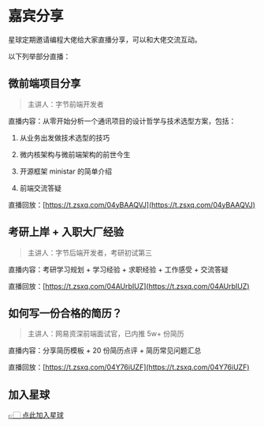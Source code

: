 # 嘉宾分享

星球定期邀请编程大佬给大家直播分享，可以和大佬交流互动。

以下列举部分直播：

## 微前端项目分享

> 主讲人：字节前端开发者

直播内容：从零开始分析一个通讯项目的设计哲学与技术选型方案，包括：

1. 从业务出发做技术选型的技巧

2. 微内核架构与微前端架构的前世今生

3. 开源框架 ministar 的简单介绍

4. 前端交流答疑

直播回放：[https://t.zsxq.com/04yBAAQVJ](https://t.zsxq.com/04yBAAQVJ)

## 考研上岸 + 入职大厂经验

> 主讲人：字节后端开发者，考研初试第三

直播内容：考研学习规划 + 学习经验 + 求职经验 + 工作感受 + 交流答疑

直播回放：[https://t.zsxq.com/04AUrbIUZ](https://t.zsxq.com/04AUrbIUZ)

## 如何写一份合格的简历？

> 主讲人：网易资深前端面试官，已内推 5w+ 份简历

直播内容：分享简历模板 + 20 份简历点评 + 简历常见问题汇总

直播回放：[https://t.zsxq.com/04Y76iUZF](https://t.zsxq.com/04Y76iUZF)



## 加入星球

[👉🏻 点此加入星球](加入星球.md)
